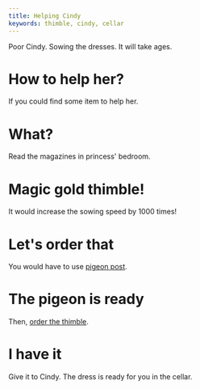```yaml
---
title: Helping Cindy
keywords: thimble, cindy, cellar
---
```


Poor Cindy. Sowing the dresses. It will take ages.

# How to help her?
If you could find some item to help her.

# What?
Read the magazines in princess' bedroom.

# Magic gold thimble!
It would increase the sowing speed by 1000 times!

# Let's order that
You would have to use [pigeon post](080-pigeon.md).

# The pigeon is ready
Then, [order the thimble](085-thimble.md).

# I have it
Give it to Cindy. The dress is ready for you in the cellar.
